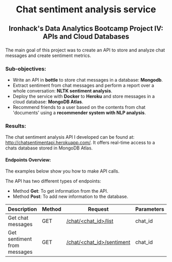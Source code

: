 # <p align="center">Chat sentiment analysis service</p>

## <p align="center">Ironhack's Data Analytics Bootcamp Project IV: APIs and Cloud Databases</p>

The main goal of this project was to create an API to store and analyze chat messages and create sentiment metrics.

### Sub-objectives:

* Write an API in **bottle** to store chat messages in a database: **Mongodb**.
* Extract sentiment from chat messages and perform a report over a whole conversation: **NLTK sentiment analysis**.
* Deploy the service with **Docker** to **Heroku** and store messages in a cloud database: **MongoDB Atlas**.
* Recommend friends to a user based on the contents from chat 'documents' using a **recommender system with NLP analysis**.

### Results:

The chat sentiment analysis API I developed can be found at: http://chatsentimentapi.herokuapp.com/. It offers real-time access to a chats database stored in MongoDB Atlas.

#### Endpoints Overview:

The examples below show you how to make API calls.

The API has two different types of endpoints:
* Method **Get**: To get information from the API.
* Method **Post**: To add new information to the database.

Description | Method | Request | Parameters
----------- | ------ | ------- | --------------
Get chat messages | GET | [/chat/<chat_id>/list](http://chatsentimentapi.herokuapp.com/chat/0/list) | chat_id
Get sentiment from messages | GET | [/chat/<chat_id>/sentiment](http://chatsentimentapi.herokuapp.com/chat/0/sentiment) | chat_id




